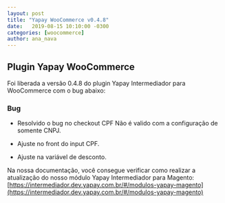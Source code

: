 ```yaml
---
layout: post
title: "Yapay WooCommerce v0.4.8"
date:   2019-08-15 10:10:00 -0300
categories: [woocommerce]
author: ana_nava
---
```


## Plugin Yapay WooCommerce 

Foi liberada a versão 0.4.8 do plugin Yapay Intermediador para WooCommerce com o bug abaixo:

<!-- more -->


### **Bug**

* Resolvido o bug no checkout CPF Não é valido com a configuração de somente CNPJ.

* Ajuste no front do input CPF.

* Ajuste na variável de desconto.
 




Na nossa documentação, você consegue verificar como realizar a atualização do nosso módulo Yapay Intermediador para Magento: [https://intermediador.dev.yapay.com.br/#/modulos-yapay-magento](https://intermediador.dev.yapay.com.br/#/modulos-yapay-magento)



